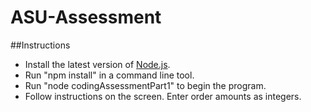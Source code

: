 # ASU-Assessment

##Instructions

* Install the latest version of [Node.js](https://nodejs.org/en/download/).
* Run "npm install" in a command line tool.
* Run "node codingAssessmentPart1" to begin the program.
* Follow instructions on the screen. Enter order amounts as integers.
